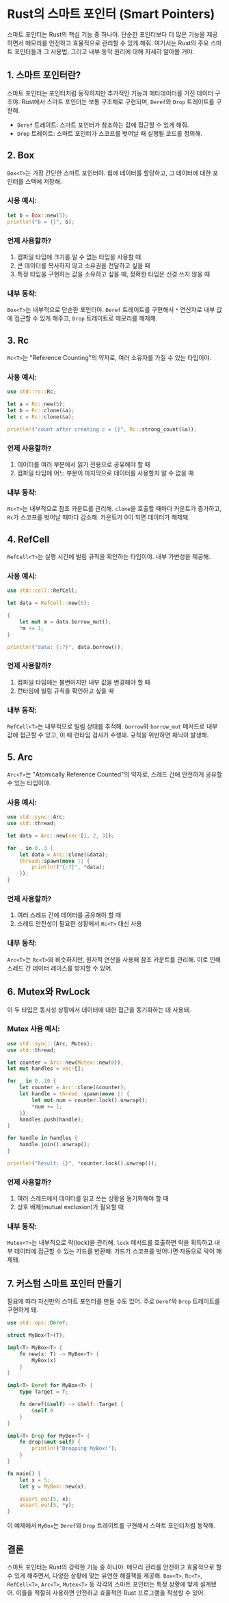 # Rust의 스마트 포인터 (Smart Pointers)

스마트 포인터는 Rust의 핵심 기능 중 하나야. 단순한 포인터보다 더 많은 기능을 제공하면서 메모리를 안전하고 효율적으로 관리할 수 있게 해줘. 여기서는 Rust의 주요 스마트 포인터들과 그 사용법, 그리고 내부 동작 원리에 대해 자세히 알아볼 거야.

## 1. 스마트 포인터란?

스마트 포인터는 포인터처럼 동작하지만 추가적인 기능과 메타데이터를 가진 데이터 구조야. Rust에서 스마트 포인터는 보통 구조체로 구현되며, `Deref`와 `Drop` 트레이트를 구현해.

- `Deref` 트레이트: 스마트 포인터가 참조하는 값에 접근할 수 있게 해줘.
- `Drop` 트레이트: 스마트 포인터가 스코프를 벗어날 때 실행될 코드를 정의해.

## 2. Box<T>

`Box<T>`는 가장 간단한 스마트 포인터야. 힙에 데이터를 할당하고, 그 데이터에 대한 포인터를 스택에 저장해.

### 사용 예시:
```rust
let b = Box::new(5);
println!("b = {}", b);
```

### 언제 사용할까?
1. 컴파일 타임에 크기를 알 수 없는 타입을 사용할 때
2. 큰 데이터를 복사하지 않고 소유권을 전달하고 싶을 때
3. 특정 타입을 구현하는 값을 소유하고 싶을 때, 정확한 타입은 신경 쓰지 않을 때

### 내부 동작:
`Box<T>`는 내부적으로 단순한 포인터야. `Deref` 트레이트를 구현해서 `*` 연산자로 내부 값에 접근할 수 있게 해주고, `Drop` 트레이트로 메모리를 해제해.

## 3. Rc<T>

`Rc<T>`는 "Reference Counting"의 약자로, 여러 소유자를 가질 수 있는 타입이야.

### 사용 예시:
```rust
use std::rc::Rc;

let a = Rc::new(5);
let b = Rc::clone(&a);
let c = Rc::clone(&a);

println!("count after creating c = {}", Rc::strong_count(&a));
```

### 언제 사용할까?
1. 데이터를 여러 부분에서 읽기 전용으로 공유해야 할 때
2. 컴파일 타임에 어느 부분이 마지막으로 데이터를 사용할지 알 수 없을 때

### 내부 동작:
`Rc<T>`는 내부적으로 참조 카운트를 관리해. `clone`을 호출할 때마다 카운트가 증가하고, `Rc`가 스코프를 벗어날 때마다 감소해. 카운트가 0이 되면 데이터가 해제돼.

## 4. RefCell<T>

`RefCell<T>`는 실행 시간에 빌림 규칙을 확인하는 타입이야. 내부 가변성을 제공해.

### 사용 예시:
```rust
use std::cell::RefCell;

let data = RefCell::new(5);

{
    let mut m = data.borrow_mut();
    *m += 1;
}

println!("data: {:?}", data.borrow());
```

### 언제 사용할까?
1. 컴파일 타임에는 불변이지만 내부 값을 변경해야 할 때
2. 런타임에 빌림 규칙을 확인하고 싶을 때

### 내부 동작:
`RefCell<T>`는 내부적으로 빌림 상태를 추적해. `borrow`와 `borrow_mut` 메서드로 내부 값에 접근할 수 있고, 이 때 런타임 검사가 수행돼. 규칙을 위반하면 패닉이 발생해.

## 5. Arc<T>

`Arc<T>`는 "Atomically Reference Counted"의 약자로, 스레드 간에 안전하게 공유할 수 있는 타입이야.

### 사용 예시:
```rust
use std::sync::Arc;
use std::thread;

let data = Arc::new(vec![1, 2, 3]);

for _ in 0..3 {
    let data = Arc::clone(&data);
    thread::spawn(move || {
        println!("{:?}", *data);
    });
}
```

### 언제 사용할까?
1. 여러 스레드 간에 데이터를 공유해야 할 때
2. 스레드 안전성이 필요한 상황에서 `Rc<T>` 대신 사용

### 내부 동작:
`Arc<T>`는 `Rc<T>`와 비슷하지만, 원자적 연산을 사용해 참조 카운트를 관리해. 이로 인해 스레드 간 데이터 레이스를 방지할 수 있어.

## 6. Mutex<T>와 RwLock<T>

이 두 타입은 동시성 상황에서 데이터에 대한 접근을 동기화하는 데 사용돼.

### Mutex<T> 사용 예시:
```rust
use std::sync::{Arc, Mutex};
use std::thread;

let counter = Arc::new(Mutex::new(0));
let mut handles = vec![];

for _ in 0..10 {
    let counter = Arc::clone(&counter);
    let handle = thread::spawn(move || {
        let mut num = counter.lock().unwrap();
        *num += 1;
    });
    handles.push(handle);
}

for handle in handles {
    handle.join().unwrap();
}

println!("Result: {}", *counter.lock().unwrap());
```

### 언제 사용할까?
1. 여러 스레드에서 데이터를 읽고 쓰는 상황을 동기화해야 할 때
2. 상호 배제(mutual exclusion)가 필요할 때

### 내부 동작:
`Mutex<T>`는 내부적으로 락(lock)을 관리해. `lock` 메서드를 호출하면 락을 획득하고 내부 데이터에 접근할 수 있는 가드를 반환해. 가드가 스코프를 벗어나면 자동으로 락이 해제돼.

## 7. 커스텀 스마트 포인터 만들기

필요에 따라 자신만의 스마트 포인터를 만들 수도 있어. 주로 `Deref`와 `Drop` 트레이트를 구현하게 돼.

```rust
use std::ops::Deref;

struct MyBox<T>(T);

impl<T> MyBox<T> {
    fn new(x: T) -> MyBox<T> {
        MyBox(x)
    }
}

impl<T> Deref for MyBox<T> {
    type Target = T;

    fn deref(&self) -> &Self::Target {
        &self.0
    }
}

impl<T> Drop for MyBox<T> {
    fn drop(&mut self) {
        println!("Dropping MyBox!");
    }
}

fn main() {
    let x = 5;
    let y = MyBox::new(x);

    assert_eq!(5, x);
    assert_eq!(5, *y);
}
```

이 예제에서 `MyBox`는 `Deref`와 `Drop` 트레이트를 구현해서 스마트 포인터처럼 동작해.

## 결론

스마트 포인터는 Rust의 강력한 기능 중 하나야. 메모리 관리를 안전하고 효율적으로 할 수 있게 해주면서, 다양한 상황에 맞는 유연한 해결책을 제공해. 
`Box<T>`, `Rc<T>`, `RefCell<T>`, `Arc<T>`, `Mutex<T>` 등 각각의 스마트 포인터는 특정 상황에 맞게 설계됐어. 
이들을 적절히 사용하면 안전하고 효율적인 Rust 프로그램을 작성할 수 있어. 
